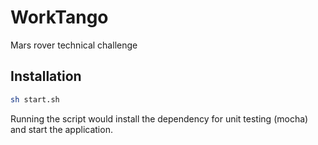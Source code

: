 # WorkTango

Mars rover technical challenge

## Installation

```bash
sh start.sh
```

Running the script would install the dependency for unit testing (mocha) and start the application.
